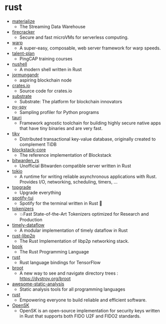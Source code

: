 # rust
- [materialize](https://github.com/MaterializeInc/materialize)
  - The Streaming Data Warehouse
- [firecracker](https://github.com/firecracker-microvm/firecracker)
  - Secure and fast microVMs for serverless computing.
- [warp](https://github.com/seanmonstar/warp)
  - A super-easy, composable, web server framework for warp speeds.
- [talent-plan](https://github.com/pingcap/talent-plan)
  - PingCAP training courses
- [nushell](https://github.com/nushell/nushell)
  - A modern shell written in Rust
- [jormungandr](https://github.com/input-output-hk/jormungandr)
  - aspiring blockchain node
- [crates.io](https://github.com/rust-lang/crates.io)
  - Source code for crates.io
- [substrate](https://github.com/paritytech/substrate)
  - Substrate: The platform for blockchain innovators
- [py-spy](https://github.com/benfred/py-spy)
  - Sampling profiler for Python programs
- [tauri](https://github.com/tauri-apps/tauri)
  - Framework agnostic toolchain for building highly secure native apps that have tiny binaries and are very fast.
- [tikv](https://github.com/tikv/tikv)
  - Distributed transactional key-value database, originally created to complement TiDB
- [blockstack-core](https://github.com/blockstack/blockstack-core)
  - The reference implementation of Blockstack
- [bitwarden_rs](https://github.com/dani-garcia/bitwarden_rs)
  - Unofficial Bitwarden compatible server written in Rust
- [tokio](https://github.com/tokio-rs/tokio)
  - A runtime for writing reliable asynchronous applications with Rust. Provides I/O, networking, scheduling, timers, ...
- [topgrade](https://github.com/r-darwish/topgrade)
  - Upgrade everything
- [spotify-tui](https://github.com/Rigellute/spotify-tui)
  - Spotify for the terminal written in Rust 🚀
- [tokenizers](https://github.com/huggingface/tokenizers)
  - 💥Fast State-of-the-Art Tokenizers optimized for Research and Production
- [timely-dataflow](https://github.com/TimelyDataflow/timely-dataflow)
  - A modular implementation of timely dataflow in Rust
- [rust-libp2p](https://github.com/libp2p/rust-libp2p)
  - The Rust Implementation of libp2p networking stack.
- [book](https://github.com/rust-lang/book)
  - The Rust Programming Language
- [rust](https://github.com/tensorflow/rust)
  - Rust language bindings for TensorFlow
- [broot](https://github.com/Canop/broot)
  - A new way to see and navigate directory trees : https://dystroy.org/broot
- [awesome-static-analysis](https://github.com/mre/awesome-static-analysis)
  - Static analysis tools for all programming languages
- [rust](https://github.com/rust-lang/rust)
  - Empowering everyone to build reliable and efficient software.
- [OpenSK](https://github.com/google/OpenSK)
  - OpenSK is an open-source implementation for security keys written in Rust that supports both FIDO U2F and FIDO2 standards.
